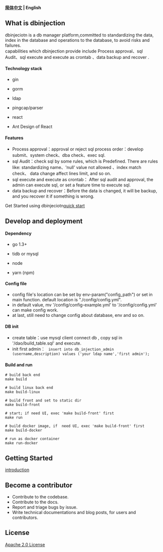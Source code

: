 <div align="left">

**[简体中文](./doc/README-zh-CN.md) | English**

</div>

## What is dbinjection

dbinjeciotn is a db manager platform,committed to standardizing the data, index in the database and operations to the database,  to avoid risks and failures.  
capabilities which dbinjection provide include Process approval、sql Audit、sql execute and execute as crontab 、data backup and recover .

#### Technology stack
* gin
* gorm
* ldap
* pingcap/parser

* react
* Ant Design of React

#### Features

* Process approval：approval or reject sql process order：develop submit、system check、dba check、exec sql.
* sql Audit：check sql by some rules, which is Predefined. There are rules like: standardizing name、'null' value not allowed 、index match check、 data change affect lines limit, and so on. 
* sql execute and execute as crontab： After sql audit and approval, the admin can execute sql, or set a feature time to execute sql.
* data backup and recover：Before the data is changed, it will be backup, and you recover it if something is wrong.

Get Started using dbinjeciotn[quick start](...)

## Develop and deployment

#### Dependency
* go 1.3+
* tidb or mysql

* node 
* yarn (npm)

#### Config file

* config file's location can be set by env-param("config_path") or set in main function. default location is "./config/config.yml".  
* in default value, mv '/config/config-example.yml' to '/config/config.yml' can make config work. 
* at last, still need to change config about database, env and so on.

#### DB init

* create table：use mysql client connect db , copy sql in '/dao/build_table.sql' and execute.
* init first admin： ``` insert into db_injection_admin (username,description) values ('your ldap name','first admin');```

#### Build and run
```
# build back end
make build

# build linux back end
make build-linux

# build front and set to static dir
make build-front

# start; if need UI, exec 'make build-front' first
make run

# build docker image, if  need UI, exec 'make build-front' first
make build-docker

# run as docker container
make run-docker
```

## Getting Started

 [introduction](.....)

## Become a contributor

* Contribute to the codebase.
* Contribute to the docs.
* Report and triage bugs by issue.
* Write technical documentations and blog posts, for users and contributors.

## License

[Apache 2.0 License](./LICENSE)
